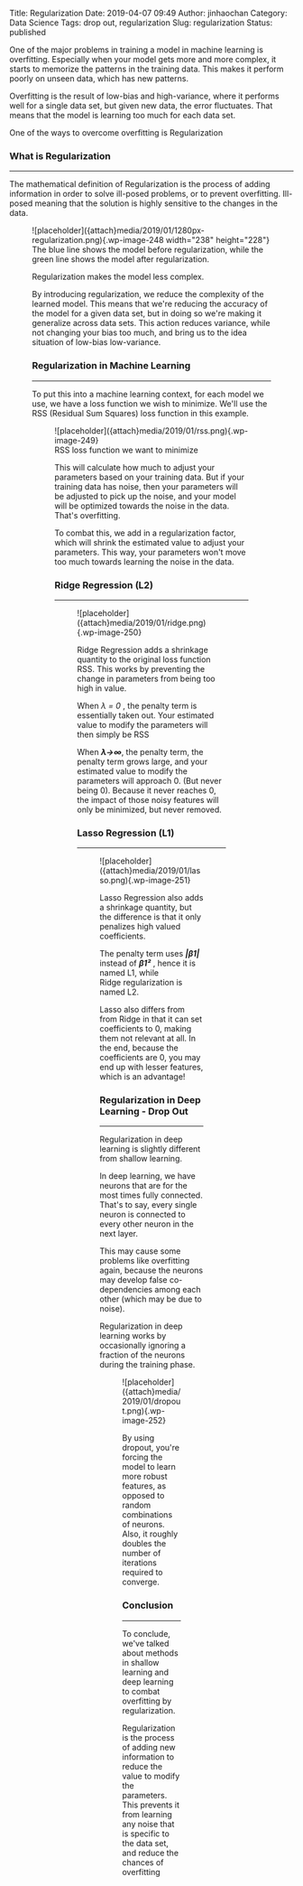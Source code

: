 Title: Regularization
Date: 2019-04-07 09:49
Author: jinhaochan
Category: Data Science
Tags: drop out, regularization
Slug: regularization
Status: published

<!-- wp:paragraph -->

One of the major problems in training a model in machine learning is overfitting. Especially when your model gets more and more complex, it starts to memorize the patterns in the training data. This makes it perform poorly on unseen data, which has new patterns.

<!-- /wp:paragraph -->

<!-- wp:paragraph -->

Overfitting is the result of low-bias and high-variance, where it performs well for a single data set, but given new data, the error fluctuates. That means that the model is learning too much for each data set.

<!-- /wp:paragraph -->

<!-- wp:paragraph -->

One of the ways to overcome overfitting is Regularization

<!-- /wp:paragraph -->

<!-- wp:heading {"level":3} -->

### What is Regularization

<!-- /wp:heading -->

<!-- wp:separator -->

------------------------------------------------------------------------

<!-- /wp:separator -->

</p>
<!-- wp:paragraph -->

The mathematical definition of Regularization is the process of adding information in order to solve ill-posed problems, or to prevent overfitting. Ill-posed meaning that the solution is highly sensitive to the changes in the data.

<!-- /wp:paragraph -->

<!-- wp:image {"id":248,"align":"center","width":238,"height":228} -->

>

<figure class="aligncenter is-resized">
![placeholder]({attach}media/2019/01/1280px-regularization.png){.wp-image-248 width="238" height="228"}  
<figcaption>
The blue line shows the model before regularization, while the green line shows the model after regularization.  
  
Regularization makes the model less complex.  
</figcaption>




<!-- /wp:image -->

<!-- wp:paragraph -->

By introducing regularization, we reduce the complexity of the learned model. This means that we're reducing the accuracy of the model for a given data set, but in doing so we're making it generalize across data sets. This action reduces variance, while not changing your bias too much, and bring us to the idea situation of low-bias low-variance.

<!-- /wp:paragraph -->

<!-- wp:heading {"level":3} -->

### Regularization in Machine Learning

<!-- /wp:heading -->

<!-- wp:separator -->

------------------------------------------------------------------------

<!-- /wp:separator -->

</p>
<!-- wp:paragraph -->

To put this into a machine learning context, for each model we use, we have a loss function we wish to minimize. We'll use the RSS (Residual Sum Squares) loss function in this example.

<!-- /wp:paragraph -->

<!-- wp:image {"id":249} -->

<figure class="wp-block-image">
![placeholder]({attach}media/2019/01/rss.png){.wp-image-249}  

<figcaption>
RSS loss function we want to minimize

</figcaption>

<!-- /wp:image -->

<!-- wp:paragraph -->

This will calculate how much to adjust your parameters based on your training data. But if your training data has noise, then your parameters will be adjusted to pick up the noise, and your model will be optimized towards the noise in the data. That's overfitting.

<!-- /wp:paragraph -->

<!-- wp:paragraph -->

To combat this, we add in a regularization factor, which will shrink the estimated value to adjust your parameters. This way, your parameters won't move too much towards learning the noise in the data.

<!-- /wp:paragraph -->

<!-- wp:heading {"level":3} -->

### Ridge Regression (L2)

<!-- /wp:heading -->

<!-- wp:separator -->

------------------------------------------------------------------------

<!-- /wp:separator -->

</p>
<!-- wp:image {"id":250} -->

<figure class="wp-block-image">
![placeholder]({attach}media/2019/01/ridge.png){.wp-image-250}


<!-- /wp:image -->

<!-- wp:paragraph -->

Ridge Regression adds a shrinkage quantity to the original loss function RSS. This works by preventing the change in parameters from being too high in value.

<!-- /wp:paragraph -->

<!-- wp:paragraph -->

When *λ = 0* , the penalty term is essentially taken out. Your estimated value to modify the parameters will then simply be RSS

<!-- /wp:paragraph -->

<!-- wp:paragraph -->

When ***λ→∞***, the penalty term, the penalty term grows large, and your estimated value to modify the parameters will approach 0. (But never being 0). Because it never reaches 0, the impact of those noisy features will only be minimized, but never removed.

<!-- /wp:paragraph -->

<!-- wp:heading {"level":3} -->

### Lasso Regression (L1)

<!-- /wp:heading -->

<!-- wp:separator -->

------------------------------------------------------------------------

<!-- /wp:separator -->

</p>
<!-- wp:image {"id":251} -->

<figure class="wp-block-image">
![placeholder]({attach}media/2019/01/lasso.png){.wp-image-251}


<!-- /wp:image -->

<!-- wp:paragraph -->

Lasso Regression also adds a shrinkage quantity, but the difference is that it only penalizes high valued coefficients.

<!-- /wp:paragraph -->

<!-- wp:paragraph -->

The penalty term uses ***|β1|*** instead of ***β1²*** , hence it is named L1, while  
Ridge regularization is named L2.

<!-- /wp:paragraph -->

<!-- wp:paragraph -->

Lasso also differs from from Ridge in that it can set coefficients to 0, making them not relevant at all. In the end, because the coefficients are 0, you may end up with lesser features, which is an advantage!

<!-- /wp:paragraph -->

<!-- wp:heading {"level":3} -->

### Regularization in Deep Learning - Drop Out

<!-- /wp:heading -->

<!-- wp:separator -->

------------------------------------------------------------------------

<!-- /wp:separator -->

</p>
<!-- wp:paragraph -->

Regularization in deep learning is slightly different from shallow learning.

<!-- /wp:paragraph -->

<!-- wp:paragraph -->

In deep learning, we have neurons that are for the most times fully connected. That's to say, every single neuron is connected to every other neuron in the next layer.

<!-- /wp:paragraph -->

<!-- wp:paragraph -->

This may cause some problems like overfitting again, because the neurons may develop false co-dependencies among each other (which may be due to noise).

<!-- /wp:paragraph -->

<!-- wp:paragraph -->

Regularization in deep learning works by occasionally ignoring a fraction of the neurons during the training phase.

<!-- /wp:paragraph -->

<!-- wp:image {"id":252} -->

<figure class="wp-block-image">
![placeholder]({attach}media/2019/01/dropout.png){.wp-image-252}


<!-- /wp:image -->

<!-- wp:paragraph -->

By using dropout, you're forcing the model to learn more robust features, as opposed to random combinations of neurons. Also, it roughly doubles the number of iterations required to converge.

<!-- /wp:paragraph -->

<!-- wp:heading {"level":3} -->

### Conclusion

<!-- /wp:heading -->

<!-- wp:separator -->

------------------------------------------------------------------------

<!-- /wp:separator -->

</p>
<!-- wp:paragraph -->

To conclude, we've talked about methods in shallow learning and deep learning to combat overfitting by regularization.

<!-- /wp:paragraph -->

<!-- wp:paragraph -->

Regularization is the process of adding new information to reduce the value to modify the parameters. This prevents it from learning any noise that is specific to the data set, and reduce the chances of overfitting

<!-- /wp:paragraph -->
